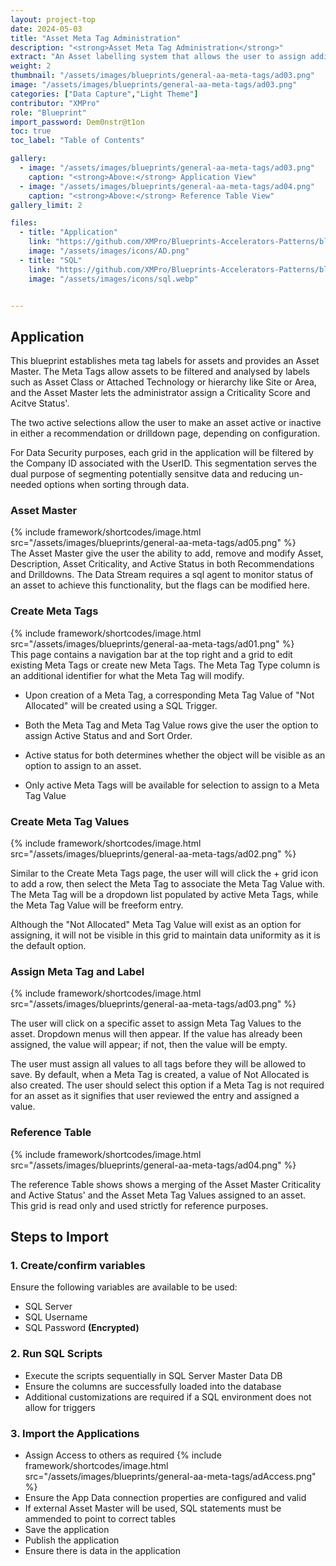 ```yaml
---
layout: project-top
date: 2024-05-03
title: "Asset Meta Tag Administration"
description: "<strong>Asset Meta Tag Administration</strong>"
extract: "An Asset labelling system that allows the user to assign additional attributes to existing Assets that aids in data analysis methods."
weight: 2
thumbnail: "/assets/images/blueprints/general-aa-meta-tags/ad03.png"
image: "/assets/images/blueprints/general-aa-meta-tags/ad03.png"
categories: ["Data Capture","Light Theme"]
contributor: "XMPro"
role: "Blueprint"
import_password: Dem0nstr@t1on
toc: true
toc_label: "Table of Contents"

gallery:
  - image: "/assets/images/blueprints/general-aa-meta-tags/ad03.png"
    caption: "<strong>Above:</strong> Application View"
  - image: "/assets/images/blueprints/general-aa-meta-tags/ad04.png"
    caption: "<strong>Above:</strong> Reference Table View"
gallery_limit: 2

files:
  - title: "Application"
    link: "https://github.com/XMPro/Blueprints-Accelerators-Patterns/blob/master/blueprints/general-aa-meta-tags/application"
    image: "/assets/images/icons/AD.png"
  - title: "SQL"
    link: "https://github.com/XMPro/Blueprints-Accelerators-Patterns/blob/master/blueprints/general-aa-meta-tags/sql/"
    image: "/assets/images/icons/sql.webp"


---
```


## Application

This blueprint establishes meta tag labels for assets and provides an Asset Master. The Meta Tags allow assets to be filtered and analysed by labels such as Asset Class or Attached Technology or hierarchy like Site or Area, and the Asset Master lets the administrator assign a Criticality Score and Acitve Status'. 

The two active selections allow the user to make an asset active or inactive in either a recommendation or drilldown page, depending on configuration.

For Data Security purposes, each grid in the application will be filtered by the Company ID associated with the UserID. This segmentation serves the dual purpose of segmenting potentially sensitve data and reducing un-needed options when sorting through data.

### Asset Master

<div class="inline_image">{% include framework/shortcodes/image.html src="/assets/images/blueprints/general-aa-meta-tags/ad05.png" %}</div>
The Asset Master give the user the ability to add, remove and modify Asset, Description, Asset Criticality, and Active Status in both Recommendations and Drilldowns. The Data Stream requires a sql agent to monitor status of an asset to achieve this functionality, but the flags can be modified here. 

### Create Meta Tags

<div class="inline_image">{% include framework/shortcodes/image.html src="/assets/images/blueprints/general-aa-meta-tags/ad01.png" %}</div>
This page contains a navigation bar at the top right and a grid to edit existing Meta Tags or create new Meta Tags. The Meta Tag Type column is an additional identifier for what the Meta Tag will modify.

- Upon creation of a Meta Tag, a corresponding Meta Tag Value of "Not Allocated" will be created using a SQL Trigger. 

- Both the Meta Tag and Meta Tag Value rows give the user the option to assign Active Status and and Sort Order. 

- Active status for both determines whether the object will be visible as an option to assign to an asset. 

- Only active Meta Tags will be available for selection to assign to a Meta Tag Value

### Create Meta Tag Values
<div class="inline_image"  >{% include framework/shortcodes/image.html src="/assets/images/blueprints/general-aa-meta-tags/ad02.png" %}</div>

Similar to the Create Meta Tags page, the user will will click the + grid icon to add a row, then select the Meta Tag to associate the Meta Tag Value with. The Meta Tag will be a dropdown list populated by active Meta Tags, while the Meta Tag Value will be freeform entry. 

Although the "Not Allocated" Meta Tag Value will exist as an option for assigning, it will not be visible in this grid to maintain data uniformity as it is the default option. 

### Assign Meta Tag and Label
<div class="inline_image">{% include framework/shortcodes/image.html src="/assets/images/blueprints/general-aa-meta-tags/ad03.png" %}</div>

The user will click on a specific asset to assign Meta Tag Values to the asset. Dropdown menus will then appear. If the value has already been assigned, the value will appear; if not, then the value will be empty.

The user must assign all values to all tags before they will be allowed to save. By default, when a Meta Tag is created, a value of Not Allocated is also created. The user should select this option if a Meta Tag is not required for an asset as it signifies that user reviewed the entry and assigned a value. 

### Reference Table
<div class="inline_image">{% include framework/shortcodes/image.html src="/assets/images/blueprints/general-aa-meta-tags/ad04.png" %}</div>

The reference Table shows shows a merging of the Asset Master Criticality and Active Status' and the Asset Meta Tag Values assigned to an asset. This grid is read only and used strictly for reference purposes. 
 
## Steps to Import

### 1. Create/confirm variables
Ensure the following variables are available to be used:

- SQL Server
- SQL Username
- SQL Password <strong>(Encrypted)</strong>

### 2. Run SQL Scripts
- Execute the scripts sequentially in SQL Server Master Data DB
- Ensure the columns are successfully loaded into the database 
- Additional customizations are required if a SQL environment does not allow for triggers

### 3. Import the Applications

- Assign Access to others as required
  {% include framework/shortcodes/image.html src="/assets/images/blueprints/general-aa-meta-tags/adAccess.png" %}
- Ensure the App Data connection properties are configured and valid
- If external Asset Master will be used, SQL statements must be ammended to point to correct tables
- Save the application
- Publish the application
- Ensure there is data in the application
